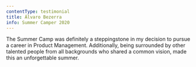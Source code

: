 ```yaml
---
contentType: testimonial
title: Álvaro Bezerra
info: Summer Camper 2020
---
```


The Summer Camp was definitely a steppingstone in my decision to pursue a career in Product Management. Additionally, being surrounded by other talented people from all backgrounds who shared a common vision, made this an unforgettable summer.

